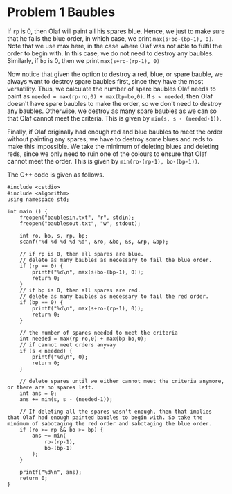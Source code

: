 # Problem 1 Baubles
If `rp` is 0, then Olaf will paint all his spares blue. Hence, we just to make sure that he fails the blue order, in which case, we print `max(s+bo-(bp-1), 0)`. Note that we use max here, in the case where Olaf was not able to fulfil the order to begin with. In this case, we do not need to destroy any baubles. Similarly, if `bp` is 0, then we print `max(s+ro-(rp-1), 0)`

Now notice that given the option to destroy a red, blue, or spare bauble, we always want to destroy spare baubles first, since they have the most versatility. Thus, we calculate the number of spare baubles Olaf needs to paint as `needed = max(rp-ro,0) + max(bp-bo,0)`. If `s < needed`, then Olaf doesn't have spare baubles to make the order, so we don't need to destroy any baubles. Otherwise, we destroy as many spare baubles as we can so that Olaf cannot meet the criteria. This is given by `min(s, s - (needed-1))`.

Finally, if Olaf originally had enough red and blue baubles to meet the order without painting any spares, we have to destroy some blues and reds to make this impossible. We take the minimum of deleting blues and deleting reds, since we only need to ruin one of the colours to ensure that Olaf cannot meet the order. This is given by `min(ro-(rp-1), bo-(bp-1))`.

The C++ code is given as follows.
```
#include <cstdio>
#include <algorithm>
using namespace std;

int main () {
    freopen("baublesin.txt", "r", stdin);
    freopen("baublesout.txt", "w", stdout);

    int ro, bo, s, rp, bp;
    scanf("%d %d %d %d %d", &ro, &bo, &s, &rp, &bp);

    // if rp is 0, then all spares are blue.
    // delete as many baubles as necessary to fail the blue order.
    if (rp == 0) {
        printf("%d\n", max(s+bo-(bp-1), 0));
        return 0;
    }
    // if bp is 0, then all spares are red.
    // delete as many baubles as necessary to fail the red order.
    if (bp == 0) {
        printf("%d\n", max(s+ro-(rp-1), 0));
        return 0;
    }

    // the number of spares needed to meet the criteria
    int needed = max(rp-ro,0) + max(bp-bo,0);
    // if cannot meet orders anyway
    if (s < needed) {
        printf("%d\n", 0);
        return 0;
    }

    // delete spares until we either cannot meet the criteria anymore, or there are no spares left.
    int ans = 0;
    ans += min(s, s - (needed-1));

    // If deleting all the spares wasn't enough, then that implies that Olaf had enough painted baubles to begin with. So take the minimum of sabotaging the red order and sabotaging the blue order.
    if (ro >= rp && bo >= bp) {
        ans += min(
            ro-(rp-1),
            bo-(bp-1)
        );
    }

    printf("%d\n", ans);
    return 0;
}

```
